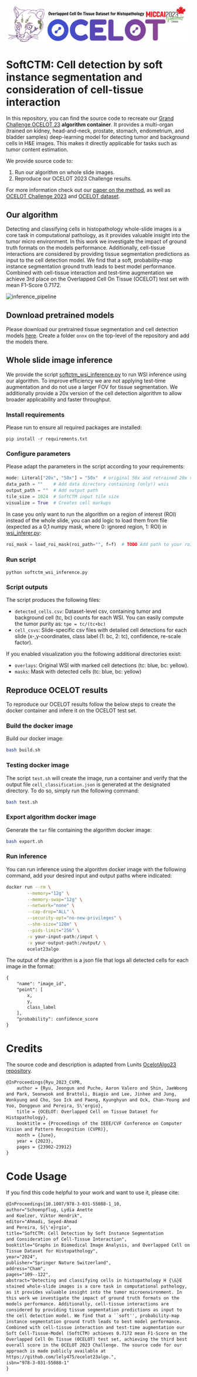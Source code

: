 ![OCELOT LOGO](logo/ocelot_banner.png)

# SoftCTM: Cell detection by soft instance segmentation and consideration of cell-tissue interaction

In this repository, you can find the source code to recreate our [Grand Challenge OCELOT 23](https://ocelot2023.grand-challenge.org/) **algorithm container**. 
It provides a multi-organ (trained on kidney, head-and-neck, prostate, stomach, endometrium, and bladder samples) deep-learning model for detecting tumor and background cells in H&E images. This makes it directly applicable for tasks such as tumor content estimation. 

We provide source code to:
1. Run our algorithm on whole slide images.
2. Reproduce our OCELOT 2023 Challenge results.

For more information check out our [paper on the method](https://arxiv.org/abs/2312.12151), as well as [OCELOT Challenge 2023](https://ocelot2023.grand-challenge.org/) and [OCELOT dataset](https://lunit-io.github.io/research/publications/ocelot/).

## Our algorithm
Detecting and classifying cells in histopathology whole-slide images is a core task in computational pathology, as it provides valuable insight into the tumor micro environment. In this work we investigate the impact of ground truth formats on the models performance. Additionally, cell-tissue interactions are considered by providing tissue segmentation predictions as input to the cell detection model. We find that a soft, probability-map instance segmentation ground truth leads to best model performance. Combined with cell-tissue interaction and test-time augmentation we achieve 3rd place on the Overlapped Cell On Tissue (OCELOT) test set with mean F1-Score 0.7172.

![inference_pipeline](https://github.com/lely475/lely475/assets/62755943/74c0b66e-caaf-496c-9ed3-a626aed1da3f)

## Download pretrained models
Please download our pretrained tissue segmentation and cell detection models [here](https://onedrive.live.com/?authkey=%21AGLLjkqKI%2Dzz%5Fho&id=3AD044F3F3D3F2AA%2126785&cid=3AD044F3F3D3F2AA).
Create a folder `onnx` on the top-level of the repository and add the models there.

## Whole slide image inference
We provide the script [softctm_wsi_inference.py](softctm_wsi_inference.py) to run WSI inference using our algorithm.
To improve efficiency we are not applying test-time augmentation and do not use a larger FOV for tissue segmentation.
We additionally provide a 20x version of the cell detection algorithm to allow broader applicability and faster throughput.

### Install requirements
Please run to ensure all required packages are installed:
```
pip install -r requirements.txt
```

### Configure parameters
Please adapt the parameters in the script according to your requirements:
```python
mode: Literal["20x", "50x"] = "50x"  # original 50x and retrained 20x version
data_path = ""    # Add data directory containing (only!) wsis
output_path = ""  # Add output path
tile_size = 1024  # SoftCTM input tile size
visualize = True  # Creates cell markups
```

In case you only want to run the algorithm on a region of interest (ROI) instead of the whole slide, you can add logic to load them from file (expected as a 0,1 numpy mask, where 0: ignored region, 1: ROI) in [wsi_inferer.py](https://github.com/lely475/ocelot23algo/blob/f975e726552ead08e48ef04e2cf86eb27422cc47/util/wsi_inferer.py#L229):
```python
roi_mask = load_roi_mask(roi_path="", f=f)  # TODO Add path to your roi mask
```

### Run script
```
python softctm_wsi_inference.py
```

### Script outputs
The script produces the following files:
- `detected_cells.csv`: Dataset-level csv, containing tumor and background cell (tc, bc) counts for each WSI. You can easily compute the tumor purity as: `tpe = tc/(tc+bc)`
- `cell_csvs`: Slide-specific csv files with detailed cell detections for each slide (x-,y-coordinates, class label (1: bc, 2: tc), confidence, re-scale factor). 

If you enabled visualization you the following additional directories exist:
- `overlays`: Original WSI with marked cell detections (tc: blue, bc: yellow).
- `masks`: Mask with detected cells (tc: blue, bc: yellow)

## Reproduce OCELOT results
To reproduce our OCELOT results follow the below steps to create the docker container and infere it on the OCELOT test set.

### Build the docker image

Build our docker image:

```bash
bash build.sh
```

### Testing docker image

The script `test.sh` will create the image, run a container and verify that the output file `cell_classification.json` is generated at the designated directory. To do so, simply run the following command:

```bash
bash test.sh
```

### Export algorithm docker image

Generate the `tar` file containing the algorithm docker image:

```bash
bash export.sh
```

### Run inference

You can run inference using the algorithm docker image with the following command, add your desired input and output paths where indicated:
```bash
docker run --rm \
        --memory="12g" \
        --memory-swap="12g" \
        --network="none" \
        --cap-drop="ALL" \
        --security-opt="no-new-privileges" \
        --shm-size="128m" \
        --pids-limit="256" \
        -v your-input-path:/input \
        -v your-output-path:/output/ \
        ocelot23algo
```

The output of the algorithm is a json file that logs all detected cells for each image in the format:
```
{
    "name": "image_id",
    "point": [
        x,
        y,
        class_label
    ],
    "probability": confidence_score
}
```

# Credits
The source code and description is adapted from Lunits [OcelotAlgo23 repository](https://github.com/lunit-io/ocelot23algo).
```
@InProceedings{Ryu_2023_CVPR,
    author = {Ryu, Jeongun and Puche, Aaron Valero and Shin, JaeWoong and Park, Seonwook and Brattoli, Biagio and Lee, Jinhee and Jung, Wonkyung and Cho, Soo Ick and Paeng, Kyunghyun and Ock, Chan-Young and Yoo, Donggeun and Pereira, S\'ergio},
    title = {OCELOT: Overlapped Cell on Tissue Dataset for Histopathology},
    booktitle = {Proceedings of the IEEE/CVF Conference on Computer Vision and Pattern Recognition (CVPR)},
    month = {June},
    year = {2023},
    pages = {23902-23912}
}
```

# Code Usage
If you find this code helpful to your work and want to use it, please cite:
```
@InProceedings{10.1007/978-3-031-55088-1_10,
author="Schoenpflug, Lydia Anette
and Koelzer, Viktor Hendrik",
editor="Ahmadi, Seyed-Ahmad
and Pereira, S{\'e}rgio",
title="SoftCTM: Cell Detection by Soft Instance Segmentation and Consideration of Cell-Tissue Interaction",
booktitle="Graphs in Biomedical Image Analysis, and Overlapped Cell on Tissue Dataset for Histopathology",
year="2024",
publisher="Springer Nature Switzerland",
address="Cham",
pages="109--122",
abstract="Detecting and classifying cells in histopathology H {\&}E stained whole-slide images is a core task in computational pathology, as it provides valuable insight into the tumor microenvironment. In this work we investigate the impact of ground truth formats on the models performance. Additionally, cell-tissue interactions are considered by providing tissue segmentation predictions as input to the cell detection model. We find that a ``soft'', probability-map instance segmentation ground truth leads to best model performance. Combined with cell-tissue interaction and test-time augmentation our Soft Cell-Tissue-Model (SoftCTM) achieves 0.7172 mean F1-Score on the Overlapped Cell On Tissue (OCELOT) test set, achieving the third best overall score in the OCELOT 2023 Challenge. The source code for our approach is made publicly available at https://github.com/lely475/ocelot23algo.",
isbn="978-3-031-55088-1"
}

```
